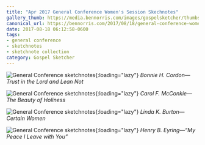 ```yaml
---
title: "Apr 2017 General Conference Women's Session Skechnotes"
gallery_thumb: https://media.bennorris.com/images/gospelsketcher/thumbs/apr-17-0-cordon.jpg
canonical_url: https://bennorris.com/2017/08/18/general-conference-womens-session-skechnotes
date: 2017-08-18 06:12:58-0600
tags:
- general conference
- sketchnotes
- sketchnote collection
category: Gospel Sketcher
---
```


![General Conference sketchnotes](https://media.bennorris.com/images/gospelsketcher/general-conference/apr-2017/apr-17-0-cordon.jpg){:loading="lazy"}
_Bonnie H. Cordon—Trust in the Lord and Lean Not_

![General Conference sketchnotes](https://media.bennorris.com/images/gospelsketcher/general-conference/apr-2017/apr-17-0-mcconkie.jpg){:loading="lazy"}
_Carol F. McConkie—The Beauty of Holiness_

![General Conference sketchnotes](https://media.bennorris.com/images/gospelsketcher/general-conference/apr-2017/apr-17-0-burton.jpg){:loading="lazy"}
_Linda K. Burton—Certain Women_

![General Conference sketchnotes](https://media.bennorris.com/images/gospelsketcher/general-conference/apr-2017/apr-17-0-eyring.jpg){:loading="lazy"}
_Henry B. Eyring—“My Peace I Leave with You”_
